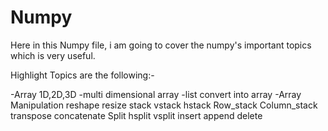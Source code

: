 # Numpy

Here in this Numpy file, i am going to cover the numpy's important topics which is very useful.

Highlight Topics are the following:-

-Array 1D,2D,3D
-multi dimensional array
-list convert into array
-Array Manipulation 
   reshape
   resize
   stack
   vstack
   hstack
   Row_stack 
   Column_stack
   transpose
   concatenate
   Split
   hsplit 
   vsplit
   insert
   append
  delete
